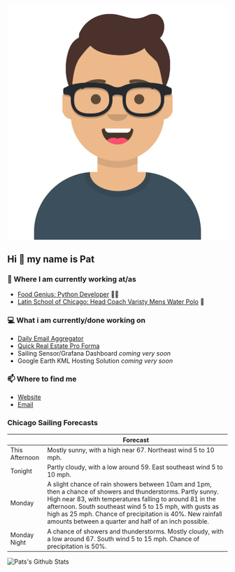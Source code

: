 [![Social banner for p-j-falconer](https://raw.githubusercontent.com/P-J-FALCONER/P-J-FALCONER/master/assets/avataaars.svg)](https://patfalconer.com/)
## Hi :wave: my name is Pat

### 💼 Where I am currently working at/as
- [Food Genius: Python Developer](https://getfoodgenius.com/) 🍔🐍
- [Latin School of Chicago: Head Coach Varisty Mens Water Polo](https://www.latinschool.org/) 🤽


### 💻 What i am currently/done working on
 - [Daily Email Aggregator](https://github.com/P-J-FALCONER/dott_daily_mail)
 - [Quick Real Estate Pro Forma](https://github.com/P-J-FALCONER/henry)
 - Sailing Sensor/Grafana Dashboard *coming very soon*
 - Google Earth KML Hosting Solution *coming very soon*

### 📫 Where to find me
 - [Website](https://patfalconer.com/)
 - [Email](mailto:patrick.j.falconer@gmail.com)


### Chicago Sailing Forecasts
|   | Forecast  |
|---|---|
| This Afternoon | Mostly sunny, with a high near 67. Northeast wind 5 to 10 mph. |
| Tonight | Partly cloudy, with a low around 59. East southeast wind 5 to 10 mph. |
| Monday | A slight chance of rain showers between 10am and 1pm, then a chance of showers and thunderstorms. Partly sunny. High near 83, with temperatures falling to around 81 in the afternoon. South southeast wind 5 to 15 mph, with gusts as high as 25 mph. Chance of precipitation is 40%. New rainfall amounts between a quarter and half of an inch possible. |
| Monday Night | A chance of showers and thunderstorms. Mostly cloudy, with a low around 67. South wind 5 to 15 mph. Chance of precipitation is 50%. |

![Pats's Github Stats](https://github-readme-stats.vercel.app/api?username=p-j-falconer&show_icons=true&theme=radical)

